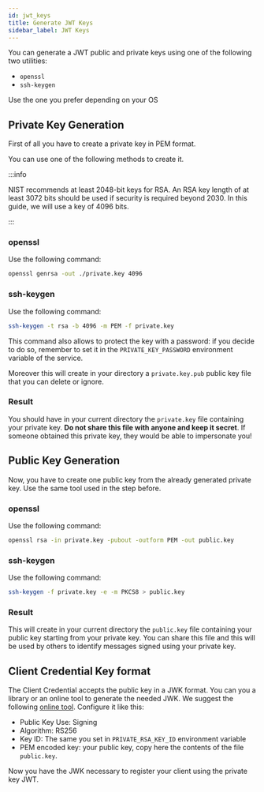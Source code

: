```yaml
---
id: jwt_keys
title: Generate JWT Keys
sidebar_label: JWT Keys
---
```

You can generate a JWT public and private keys using one of the following two utilities:

- `openssl`
- `ssh-keygen`

Use the one you prefer depending on your OS

## Private Key Generation

First of all you have to create a private key in PEM format.

You can use one of the following methods to create it.

:::info

NIST recommends at least 2048-bit keys for RSA. An RSA key length of at least 3072 bits should be used if security is required beyond 2030.
In this guide, we will use a key of 4096 bits.

:::

### openssl

Use the following command:

```bash
openssl genrsa -out ./private.key 4096
```

### ssh-keygen

Use the following command:

```bash
ssh-keygen -t rsa -b 4096 -m PEM -f private.key
```

This command also allows to protect the key with a password: if you decide to do so, remember to set it in the `PRIVATE_KEY_PASSWORD` environment variable of the service.

Moreover this will create in your directory a `private.key.pub` public key file that you can delete or ignore.

### Result

You should have in your current directory the `private.key` file containing your private key. **Do not share this file with anyone and keep it secret**. If someone obtained this private key, they would be able to impersonate you!

## Public Key Generation

Now, you have to create one public key from the already generated private key. Use the same tool used in the step before.

### openssl

Use the following command:

```bash
openssl rsa -in private.key -pubout -outform PEM -out public.key
```

### ssh-keygen

Use the following command:

```bash
ssh-keygen -f private.key -e -m PKCS8 > public.key
```

### Result

This will create in your current directory the `public.key` file containing your public key starting from your private key. You can share this file and this will be used by others to identify messages signed using your private key.

## Client Credential Key format

The Client Credential accepts the public key in a JWK format. You can you a library or an online tool to generate the needed JWK.
We suggest the following [online tool](https://russelldavies.github.io/jwk-creator/).
Configure it like this:

- Public Key Use: Signing
- Algorithm: RS256
- Key ID: The same you set in `PRIVATE_RSA_KEY_ID` environment variable
- PEM encoded key: your public key, copy here the contents of the file `public.key`.

Now you have the JWK necessary to register your client using the private key JWT.
